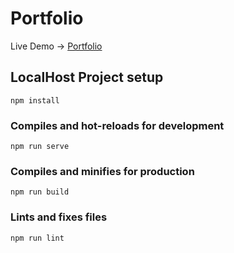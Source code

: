 # Portfolio
Live Demo -> [Portfolio](https://drish-portfolio.netlify.app/)

## LocalHost Project setup
```npm install```

### Compiles and hot-reloads for development
```npm run serve```

### Compiles and minifies for production
```npm run build```

### Lints and fixes files
```npm run lint```

